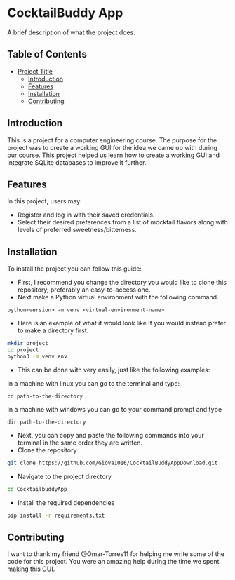 # CocktailBuddy App

A brief description of what the project does.

## Table of Contents

- [Project Title](#CocktailBuddyAppDownload)
  - [Introduction](#introduction)
  - [Features](#features)
  - [Installation](#installation)
  - [Contributing](#contributing)

## Introduction

This is a project for a computer engineering course. The purpose for the project was to create a working GUI for the idea we came up with during our course.
This project helped us learn how to create a working GUI and integrate SQLite databases to improve it further.

## Features

In this project, users may:
- Register and log in with their saved credentials.
- Select their desired preferences from a list of mocktail flavors along with levels of preferred sweetness/bitterness.

## Installation

To install the project you can follow this guide:
- First, I recommend you change the directory you would like to clone this repository, preferably an easy-to-access one.
- Next make a Python virtual environment with the following command.

```
python<version> -m venv <virtual-environment-name>
```

- Here is an example of what it would look like If you would instead prefer to make a directory first.

```bash
mkdir project
cd project
python3 -m venv env
```

- This can be done with very easily, just like the following examples:

In a machine with linux you can go to the terminal and type: 

```
cd path-to-the-directory
```

In a machine with windows you can go to your command prompt and type

```
dir path-to-the-directory
```

- Next, you can copy and paste the following commands into your terminal in the same order they are written.
- Clone the repository

```bash
git clone https://github.com/Giova1016/CocktailBuddyAppDownload.git
```

- Navigate to the project directory

```bash
cd CocktailbuddyApp
```

- Install the required dependencies

```bash
pip install -r requirements.txt
```

## Contributing
I want to thank my friend @Omar-Torres11 for helping me write some of the code for this project. You were an amazing help during the time we spent making this GUI.

